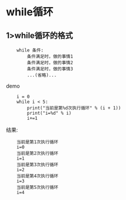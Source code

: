 # while循环

## 1>while循环的格式

```
    while 条件:
        条件满足时，做的事情1
        条件满足时，做的事情2
        条件满足时，做的事情3
        ...(省略)...
```

demo

```
    i = 0
    while i < 5:
        print("当前是第%d次执行循环" % (i + 1))
        print("i=%d" % i)
        i+=1
```

结果:

```
    当前是第1次执行循环
    i=0
    当前是第2次执行循环
    i=1
    当前是第3次执行循环
    i=2
    当前是第4次执行循环
    i=3
    当前是第5次执行循环
    i=4
```
